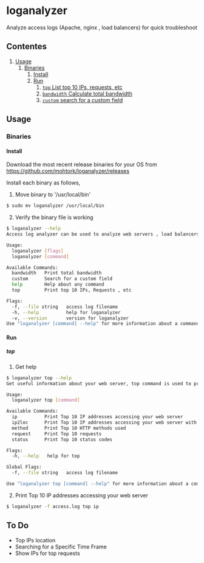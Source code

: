 # loganalyzer

Analyze access logs (Apache, nginx , load balancers) for quick troubleshoot

## Contentes

1. [Usage](#usage)
    1. [Binaries](#binaries)
        1. [Install](#install)
        1. [Run](#run)
            1. [`top` List top 10 IPs, requests, etc](#top)
            1. [`bandwidth` Calculate total bandwidth](#bandwidth)
            1. [`custom` search for a custom field](#custom)

## Usage

### Binaries

#### Install

Download the most recent release binaries for your OS from https://github.com/mohtork/loganalyzer/releases

Install each binary as follows,

1. Move binary to '/usr/local/bin'
```bash
$ sudo mv loganalyzer /usr/local/bin 
```
2. Verify the binary file is working
```bash
$ loganalyzer --help
Access log analyzer can be used to analyze web servers , load balancers access logs

Usage:
  loganalyzer [flags]
  loganalyzer [command]

Available Commands:
  bandwidth   Print total bandwidth
  custom      Search for a custom field
  help        Help about any command
  top         Print top 10 IPs, Requests , etc

Flags:
  -f, --file string   access log filename
  -h, --help          help for loganalyzer
  -v, --version       version for loganalyzer
Use "loganalyzer [command] --help" for more information about a command.
```

#### Run

##### top

1. Get help
```bash
$ loganalyzer top --help
Get useful information about your web server, top command is used to print top 10 IPs, methods, requests and status codes

Usage:
  loganalyzer top [command]

Available Commands:
  ip          Print Top 10 IP addresses accessing your web server
  ip2loc      Print Top 10 IP addresses accessing your web server with their location
  method      Print Top 10 HTTP methods used
  request     Print Top 10 requests
  status      Print Top 10 status codes

Flags:
  -h, --help   help for top

Global Flags:
  -f, --file string   access log filename

Use "loganalyzer top [command] --help" for more information about a command.
```
2. Print Top 10 IP addresses accessing your web server
```bash
$ loganalyzer -f access.log top ip
```




## To Do
- Top IPs location
- Searching for a Specific Time Frame
- Show IPs for top requests


